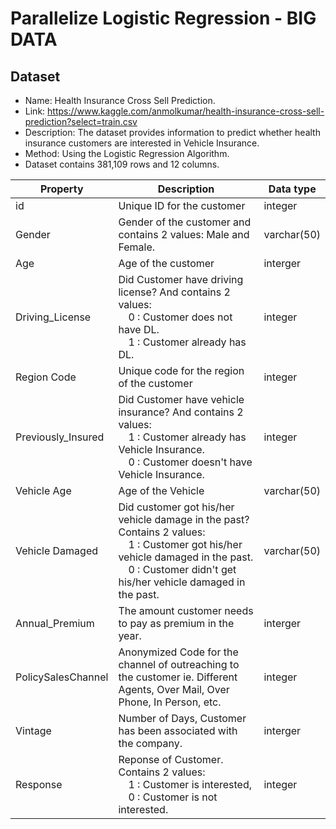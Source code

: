 # Parallelize Logistic Regression - BIG DATA
## Dataset
- Name: Health Insurance Cross Sell Prediction.
- Link: https://www.kaggle.com/anmolkumar/health-insurance-cross-sell-prediction?select=train.csv 
- Description: The dataset provides information to predict whether health insurance customers are interested in Vehicle Insurance.
- Method: Using the Logistic Regression Algorithm.
- Dataset contains 381,109 rows and 12 columns.

|Property|Description|Data type|
| --- | --- | --- |
|id|Unique ID for the customer| integer|
|Gender|Gender of the customer and contains 2 values: Male and Female.| varchar(50)|
|Age|Age of the customer| interger|
|Driving_License| Did Customer have driving license? And contains 2 values: <br />&emsp;0 : Customer does not have DL.<br />&emsp;1 : Customer already has DL.|integer|
|Region Code| Unique code for the region of the customer| integer|
|Previously_Insured| Did Customer have vehicle insurance? And contains 2 values: <br />&emsp;1 : Customer already has Vehicle Insurance.<br />&emsp;0 : Customer doesn't have Vehicle Insurance.|integer|
|Vehicle Age| Age of the Vehicle| varchar(50)|
|Vehicle Damaged| Did customer got his/her vehicle damage in the past? Contains 2 values: <br />&emsp;1 : Customer got his/her vehicle damaged in the past.<br />&emsp;0 : Customer didn't get his/her vehicle damaged in the past.| varchar(50)|
|Annual_Premium| The amount customer needs to pay as premium in the year.| interger|
|PolicySalesChannel|Anonymized Code for the channel of outreaching to the customer ie. Different Agents, Over Mail, Over Phone, In Person, etc.|integer|
|Vintage|Number of Days, Customer has been associated with the company.|interger|
|Response|Reponse of Customer. Contains 2 values:<br />&emsp;1 : Customer is interested,<br />&emsp;0 : Customer is not interested.|integer|
